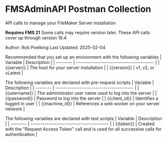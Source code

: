 # FMSAdminAPI Postman Collection
 API calls to manage your FileMaker Server installation

 **Requires FMS 21** 
 Some calls may require version later.
 These API calls cover up through version 19.4

 Author: Rob Poelking
 Last Updated: 2025-02-04

Recommended that you set up an environment with the following variables
| Variable | Description |
| -------- | --------------------------------------- |
| {{server}} | The host for your server installation | 
| {{version}} | v1, v2, or vLatest |

The following variables are declared with pre-request scripts
| Variable | Description |
| -------- | --------------------------------------- |
| {{username}} | The administrator user name used to log into the server |
| {{password}} | Password to log into the server |
| {{client_id}} | Identifies a logged in user |
| {{machine_id}} | References a web worker on your server network |

The following variables are declared with test scripts
| Variable | Description |
| -------- | --------------------------------------- |
| {{token}} | Created with the "Request Access Token" call and is used for all successive calls for authentication |


